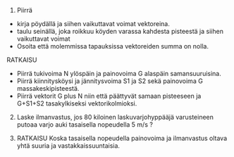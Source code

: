 1. Piirrä
 * kirja pöydällä ja siihen vaikuttavat voimat vektoreina.
 * taulu seinällä, joka roikkuu köyden varassa kahdesta pisteestä ja siihen vaikuttavat voimat
 * Osoita että molemmissa tapauksissa vektoreiden summa on nolla.

RATKAISU
 * Piirrä tukivoima N ylöspäin ja painovoima G alaspäin samansuuruisina.
 * Piirrä kiinnitysköysi ja jännitysvoima S1 ja S2 sekä painovoima G massakeskipisteestä.  
 * Piirrä vektorit G plus N niin että päättyvät samaan pisteeseen ja G+S1+S2 tasakylkiseksi vektorikolmioksi.

2. Laske ilmanvastus, jos 80 kiloinen laskuvarjohyppääjä varusteineen putoaa varjo auki tasaisella nopeudella 5 m/s ?

2. RATKAISU
   Koska tasaisella nopeudella painovoima ja ilmanvastus oltava yhtä suuria ja vastakkaissuuntaisia.
   
   
   
